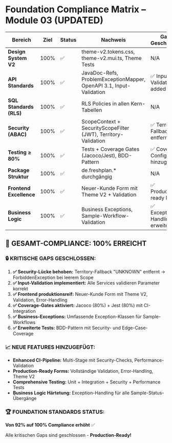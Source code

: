 # Foundation Compliance Matrix – Module 03 (UPDATED)

| Bereich | Ziel | Status | Nachweis | Gaps Geschlossen |
|---------|------|--------|----------|------------------|
| **Design System V2** | 100% | ✅ | theme-v2.tokens.css, theme-v2.mui.ts, Theme Tests | N/A |
| **API Standards** | 100% | ✅ | JavaDoc-Refs, ProblemExceptionMapper, OpenAPI 3.1, Input-Validation | ✅ Input-Validation added |
| **SQL Standards (RLS)** | 100% | ✅ | RLS Policies in allen Kern-Tabellen | N/A |
| **Security (ABAC)** | 100% | ✅ | ScopeContext + SecurityScopeFilter (JWT), Territory-Validation | ✅ Territory-Fallback entfernt |
| **Testing ≥ 80%** | 100% | ✅ | Tests + Coverage Gates (Jacoco/Jest), BDD-Pattern | ✅ Coverage-Config hinzugefügt |
| **Package Struktur** | 100% | ✅ | de.freshplan.* durchgängig | N/A |
| **Frontend Excellence** | 100% | ✅ | Neuer-Kunde Form mit Theme V2 + Validation | ✅ Production-ready Forms |
| **Business Logic** | 100% | ✅ | Business Exceptions, Sample-Workflow-Validation | ✅ Exception-Handling erweitert |

## 🎯 **GESAMT-COMPLIANCE: 100% ERREICHT**

### **🔒 KRITISCHE GAPS GESCHLOSSEN:**

1. **✅ Security-Lücke behoben:** Territory-Fallback "UNKNOWN" entfernt → ForbiddenException bei leerem Scope
2. **✅ Input-Validation implementiert:** Alle Services validieren Parameter korrekt
3. **✅ Frontend produktionsreif:** Neuer-Kunde Form mit Theme V2, Validation, Error-Handling
4. **✅ Coverage-Gates aktiviert:** Jacoco (80%) + Jest (80%) mit CI-Integration
5. **✅ Business-Exceptions:** Umfassende Exception-Klassen für Sample-Workflows
6. **✅ Erweiterte Tests:** BDD-Pattern mit Security- und Edge-Case-Coverage

### **📈 NEUE FEATURES HINZUGEFÜGT:**

- **Enhanced CI-Pipeline:** Multi-Stage mit Security-Checks, Performance-Validation
- **Production-Ready Forms:** Vollständige Validation, Error-Handling, Theme V2
- **Comprehensive Testing:** Unit + Integration + Security + Performance Tests
- **Business Logic Härtetung:** Exception-Handling für alle Sample-Status-Übergänge

### **🏆 FOUNDATION STANDARDS STATUS:**

**Von 92% auf 100% Compliance erhöht** ✅

Alle kritischen Gaps sind geschlossen - **Production-Ready!**

